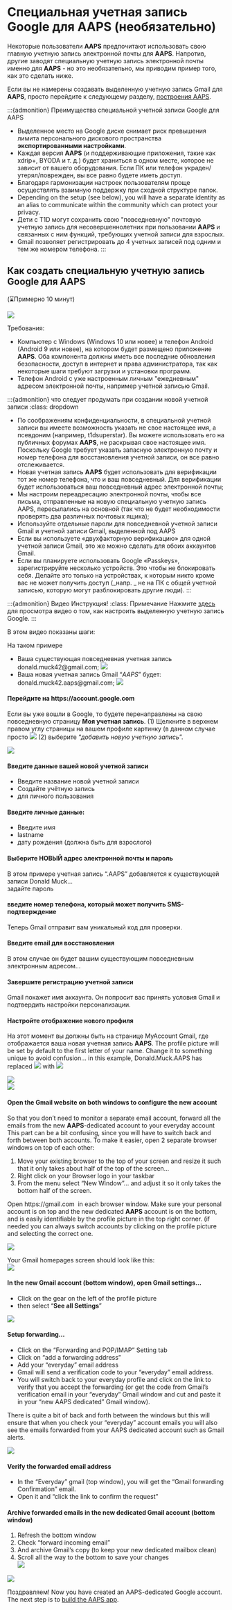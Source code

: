 # Специальная учетная запись Google для AAPS (необязательно)

Некоторые пользователи **AAPS** предпочитают использовать свою главную учетную запись электронной почты для **AAPS**. Напротив, другие заводят специальную учетную запись электронной почты именно для **AAPS** - но это необязательно, мы приводим пример того, как это сделать ниже.

Если вы не намерены создавать выделенную учетную запись Gmail для **AAPS**, просто перейдите к следующему разделу, [построения AAPS](building-AAPS.md).

:::{admonition} Преимущества специальной учетной записи Google для AAPS

- Выделенное место на Google диске снимает риск превышения лимита персонального дискового пространства **экспортированными настройками**.
- Каждая версия **AAPS** (и поддерживающие приложения, такие как xdrip+, BYODA и т. д.) будет храниться в одном месте, которое не зависит от вашего оборудования. Если ПК или телефон украден/утерял/поврежден, вы все равно будете иметь доступ.
- Благодаря гармонизации настроек пользователям проще осуществлять взаимную поддержку при сходной структуре папок.
- Depending on the setup (see below), you will have a separate identity as an alias to communicate within the community which can protect your privacy. 
- Дети с T1D могут сохранить свою "повседневную" почтовую учетную запись для несовершеннолетних при пользовании **AAPS** и связанных с ним функций, требующих учетной записи для взрослых.
- Gmail позволяет регистрировать до 4 учетных записей под одним и тем же номером телефона.
  :::

## Как создать специальную учетную запись Google для AAPS

(⌛Примерно 10 минут)

![](../images/Building-the-App/building_0001.png)

Требования:

- Компьютер с Windows (Windows 10 или новее) и телефон Android (Android 9 или новее), на котором будет размещено приложение **AAPS**. Оба компонента должны иметь все последние обновления безопасности, доступ в интернет и права администратора, так как некоторые шаги требуют загрузки и установки программ.
- Телефон Android с уже настроенным личным "ежедневным" адресом электронной почты, например учетной записью Gmail.

:::{admonition} что следует продумать при создании новой учетной записи
:class: dropdown

- По соображениям конфиденциальности, в специальной учетной записи вы имеете возможность указать не свое настоящее имя, а псевдоним (например, t1dsuperstar). Вы можете использовать его на публичных форумах **AAPS**, не раскрывая свое настоящее имя. Поскольку Google требует указать запасную электронную почту и номер телефона для восстановления учетной записи, он все равно отслеживается.
- Новая учетная запись **AAPS** будет использовать для верификации тот же номер телефона, что и ваш повседневный. Для верификации будет использоваться ваш повседневный адрес электронной почты;
- Мы настроим переадресацию электронной почты, чтобы все письма, отправленные на новую специальную учетную запись AAPS, пересылались на основной (так что не будет необходимости проверять два различных почтовых ящика);
- Используйте отдельные пароли для повседневной учетной записи Gmail и учетной записи Gmail, выделенной под AAPS
- Если вы используете «двухфакторную верификацию» для одной учетной записи Gmail, это же можно сделать для обоих аккаунтов Gmail.
- Если вы планируете использовать Google «Passkeys», зарегистрируйте несколько устройств. Это чтобы не блокировать себя. Делайте это только на устройствах, к которым никто кроме вас не может получить доступ (_напр. _ не на ПК с общей учетной записью, которую могут разблокировать другие люди).
  :::

:::{admonition}  Видео Инструкция!
:class: Примечание
Нажмите [здесь](https://drive.google.com/file/d/1dMZTIolO-kd2eB0soP7boEVtHeCDEQBF/view?usp=drive_link) для просмотра видео о том, как настроить выделенную учетную запись Google.
:::

В этом видео показаны шаги:

На таком примере

- Ваша существующая повседневная учетная запись donald.muck42\@gmail.com; ![](../images/Building-the-App/building_0002.png)
- Ваша новая учетная запись Gmail “_AAPS_” будет: donald.muck42.aaps\@gmail.com; ![](../images/Building-the-App/building_0003.png)

#### Перейдите на https\://account.google.com

Если вы уже вошли в Google, то будете перенаправлены на свою повседневную страницу **Моя учетная запись**.
(1) Щелкните в верхнем правом углу страницы на вашем профиле картинку (в данном случае просто ![](../images/Building-the-App/building_0002.png)
(2) выберите “_добавить новую учетную запись_”.

![](../images/Building-the-App/building_0005.png)

#### Введите данные вашей новой учетной записи

- Введите название новой учетной записи
- Создайте учётную запись
- для личного пользования

#### Введите личные данные:

- Введите имя
- lastname
- дату рождения (должна быть для взрослого)

#### Выберите НОВЫЙ адрес электронной почты и пароль

В этом примере учетная запись “.AAPS” добавляется к существующей записи Donald Muck…\
задайте пароль

#### введите номер телефона, который может получить SMS-подтверждение

Теперь Gmail отправит вам уникальный код для проверки.

#### Введите email для восстановления

В этом случае он будет вашим существующим повседневным электронным адресом…

#### Завершите регистрацию учетной записи

Gmail покажет имя аккаунта. Он попросит вас принять условия Gmail и подтвердить настройки персонализации.

#### Настройте отображение нового профиля

На этот момент вы должны быть на странице MyAccount Gmail, где отображается ваша новая учетная запись **AAPS**. The profile picture will be set by default to the first letter of your name. Change it to something unique to avoid confusion… in this example, Donald.Muck.AAPS has replaced ![](../images/Building-the-App/building_0002.png) with ![](../images/Building-the-App/building_0003.png)

![](../images/Building-the-App/building_0007.png)\
![](../images/Building-the-App/building_0008.png)

#### Open the Gmail website on both windows to configure the new account

So that you don’t need to monitor a separate email account, forward all the emails from the new **AAPS**-dedicated account to your everyday account \
This part can be a bit confusing, since you will have to switch back and forth between both accounts. To make it easier, open 2 separate browser windows on top of each other:

1. Move your existing browser to the top of your screen and resize it such that it only takes about half of the top of the screen… 
2. Right click on your Browser logo in your taskbar 
3. From the menu select “New Window”... and adjust it so it only takes the bottom half of the screen.

Open https\://gmail.com  in each browser window. Make sure your personal account is on top and the new dedicated **AAPS** account is on the bottom, and is easily identifiable by the profile picture in the top right corner. (if needed you can always switch accounts by clicking on the profile picture and selecting the correct one.

![](../images/Building-the-App/building_0009.png)

Your Gmail homepages screen should look like this:\
![](../images/Building-the-App/building_0010.png)

#### In the new Gmail account (bottom window), open Gmail settings… 

- Click on the gear on the left of the profile picture 
- then select “**See all Settings**”

![](../images/Building-the-App/building_0011.png)

#### Setup forwarding…

- Click on the “Forwarding and POP/IMAP” Setting tab
- Click on “add a forwarding address”
- Add your “everyday” email address
- Gmail will send a verification code to your “everyday” email address. 
- You will switch back to your everyday profile and click on the link to verify that you accept the forwarding (or get the code from Gmail’s verification email in your “everyday” Gmail window and cut and paste it in your “new AAPS dedicated” Gmail window).

There is quite a bit of back and forth between the windows but this will ensure that when you check your “everyday” account emails you will also see the emails forwarded from your AAPS dedicated account such as Gmail alerts.

![](../images/Building-the-App/building_0012.png)

#### Verify the forwarded email address

- In the “Everyday” gmail (top window), you will get the “Gmail forwarding Confirmation” email. 
- Open it and “click the link to confirm the request”

#### Archive forwarded emails in the new dedicated Gmail account (bottom window)

<!---->

1. Refresh the bottom window
2. Check “forward incoming email”
3. And archive Gmail’s copy (to keep your new dedicated mailbox clean)
4. Scroll all the way to the bottom to save your changes\
   ![](../images/Building-the-App/building_0013.png)

![](../images/Building-the-App/building_0014.png)

Поздравляем! Now you have created an AAPS-dedicated Google account. The next step is to [build the AAPS app](building-AAPS.md).
